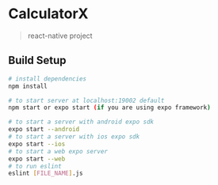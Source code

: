 # CalculatorX

> react-native project

## Build Setup

``` bash
# install dependencies
npm install

# to start server at localhost:19002 default
npm start or expo start (if you are using expo framework)

# to start a server with android expo sdk
expo start --android
# to start a server with ios expo sdk
expo start --ios
# to start a web expo server
expo start --web
# to run eslint
eslint [FILE_NAME].js

```